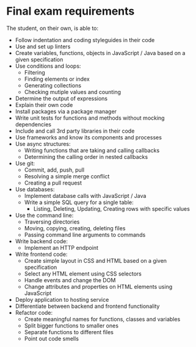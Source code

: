 # Final exam requirements

The student, on their own, is able to:
- Follow indentation and coding styleguides in their code
- Use and set up linters
- Create variables, functions, objects in JavaScript / Java based on a given specification
- Use conditions and loops:
  - Filtering
  - Finding elements or index
  - Generating collections
  - Checking mutiple values and counting
- Determine the output of expressions
- Explain their own code
- Install packages via a package manager
- Write unit tests for functions and methods without mocking dependencies
- Include and call 3rd party libraries in their code
- Use frameworks and know its components and processes
- Use async structures:
  - Writing functions that are taking and calling callbacks
  - Determining the calling order in nested callbacks
- Use git:
  - Commit, add, push, pull
  - Resolving a simple merge conflict
  - Creating a pull request
- Use databases:
  - Implement database calls with JavaScript / Java
  - Write a simple SQL query for a single table:
    - Listing, Deleting, Updating, Creating rows with specific values
- Use the command line:
  - Traversing directories
  - Moving, copying, creating, deleting files
  - Passing command line arguments to commands
- Write backend code:
  - Implement an HTTP endpoint
- Write frontend code:
  - Create simple layout in CSS and HTML based on a given specification
  - Select any HTML element using CSS selectors
  - Handle events and change the DOM
  - Change attributes and properties on HTML elements using JavaScript
- Deploy application to hosting service
- Differentiate between backend and frontend functionality
- Refactor code:
  - Create meaningful names for functions, classes and variables
  - Split bigger functions to smaller ones
  - Separate functions to different files
  - Point out code smells
